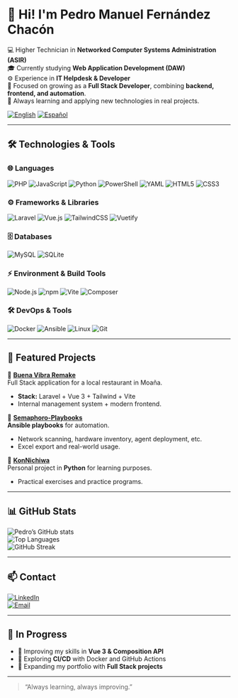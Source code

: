 # 👋 Hi! I'm Pedro Manuel Fernández Chacón

💻 Higher Technician in **Networked Computer Systems Administration (ASIR)**  
🎓 Currently studying **Web Application Development (DAW)**  
⚙️ Experience in **IT Helpdesk & Developer**  
🚀 Focused on growing as a **Full Stack Developer**, combining **backend, frontend, and automation**.  
🌱 Always learning and applying new technologies in real projects.

[![English](https://img.shields.io/badge/lang-English-blue)](README.en.md)
[![Español](https://img.shields.io/badge/lang-Español-red)](README.md)

---

## 🛠️ Technologies & Tools

### 🌐 Languages
![PHP](https://img.shields.io/badge/PHP-777BB4?style=for-the-badge&logo=php&logoColor=white)
![JavaScript](https://img.shields.io/badge/JavaScript-F7DF1E?style=for-the-badge&logo=javascript&logoColor=black)
![Python](https://img.shields.io/badge/Python-3776AB?style=for-the-badge&logo=python&logoColor=white)
![PowerShell](https://img.shields.io/badge/PowerShell-5391FE?style=for-the-badge&logo=powershell&logoColor=white)
![YAML](https://img.shields.io/badge/YAML-CB171E?style=for-the-badge&logo=yaml&logoColor=white)
![HTML5](https://img.shields.io/badge/HTML5-E34F26?style=for-the-badge&logo=html5&logoColor=white)
![CSS3](https://img.shields.io/badge/CSS3-1572B6?style=for-the-badge&logo=css3&logoColor=white)

### ⚙️ Frameworks & Libraries
![Laravel](https://img.shields.io/badge/Laravel-FF2D20?style=for-the-badge&logo=laravel&logoColor=white)
![Vue.js](https://img.shields.io/badge/Vue.js-4FC08D?style=for-the-badge&logo=vue.js&logoColor=white)
![TailwindCSS](https://img.shields.io/badge/TailwindCSS-06B6D4?style=for-the-badge&logo=tailwind-css&logoColor=white)
![Vuetify](https://img.shields.io/badge/Vuetify-1867C0?style=for-the-badge&logo=vuetify&logoColor=white)

### 🗄️ Databases
![MySQL](https://img.shields.io/badge/MySQL-4479A1?style=for-the-badge&logo=mysql&logoColor=white)
![SQLite](https://img.shields.io/badge/SQLite-003B57?style=for-the-badge&logo=sqlite&logoColor=white)

### ⚡ Environment & Build Tools
![Node.js](https://img.shields.io/badge/Node.js-339933?style=for-the-badge&logo=nodedotjs&logoColor=white)
![npm](https://img.shields.io/badge/npm-CB3837?style=for-the-badge&logo=npm&logoColor=white)
![Vite](https://img.shields.io/badge/Vite-646CFF?style=for-the-badge&logo=vite&logoColor=white)
![Composer](https://img.shields.io/badge/Composer-885630?style=for-the-badge&logo=composer&logoColor=white)

### 🛠️ DevOps & Tools
![Docker](https://img.shields.io/badge/Docker-2496ED?style=for-the-badge&logo=docker&logoColor=white)
![Ansible](https://img.shields.io/badge/Ansible-EE0000?style=for-the-badge&logo=ansible&logoColor=white)
![Linux](https://img.shields.io/badge/Linux-FCC624?style=for-the-badge&logo=linux&logoColor=black)
![Git](https://img.shields.io/badge/Git-F05032?style=for-the-badge&logo=git&logoColor=white)

---

## 🚀 Featured Projects

🔹 [**Buena Vibra Remake**](https://github.com/PedferRodeira1/BuenaVibraRemake)  
Full Stack application for a local restaurant in Moaña.  
- **Stack:** Laravel + Vue 3 + Tailwind + Vite  
- Internal management system + modern frontend.  

🔹 [**Semaphoro-Playbooks**](https://github.com/PedferRodeira1/Semaphoro-Playbooks)  
**Ansible playbooks** for automation.  
- Network scanning, hardware inventory, agent deployment, etc.  
- Excel export and real-world usage.  

🔹 [**KonNichiwa**](https://github.com/PedferRodeira1/KonNichiwa)  
Personal project in **Python** for learning purposes.  
- Practical exercises and practice programs.  

---

## 📊 GitHub Stats

![Pedro’s GitHub stats](https://github-readme-stats.vercel.app/api?username=PedroSwagf&show_icons=true&theme=tokyonight)  
![Top Languages](https://github-readme-stats.vercel.app/api/top-langs/?username=PedroSwagf&layout=compact&theme=tokyonight)  
![GitHub Streak](https://streak-stats.demolab.com?user=PedroSwagf&theme=tokyonight&hide_border=true)

---

## 📫 Contact

[![LinkedIn](https://img.shields.io/badge/LinkedIn-0A66C2?style=for-the-badge&logo=linkedin&logoColor=white)](https://www.linkedin.com/in/pedroswagf/)  
[![Email](https://img.shields.io/badge/Email-D14836?style=for-the-badge&logo=gmail&logoColor=white)](mailto:pedrofernandezchacon95@gmail.com)  

---

## 🧭 In Progress

- 🔹 Improving my skills in **Vue 3 & Composition API**  
- 🔹 Exploring **CI/CD** with Docker and GitHub Actions  
- 🔹 Expanding my portfolio with **Full Stack projects**  

---

> “Always learning, always improving.”
